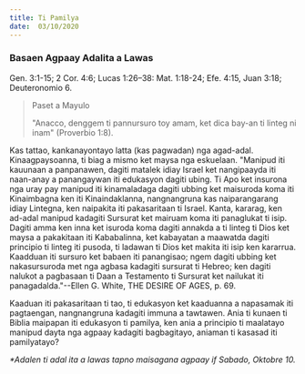 ```yaml
---
title: Ti Pamilya
date:  03/10/2020
---
```


### Basaen Agpaay Adalita a Lawas
Gen. 3:1-15; 2 Cor. 4:6; Lucas 1:26–38: Mat. 1:18-24; Efe. 4:15, Juan 3:18; Deuteronomio 6.

> <p>Paset a Mayulo</p>
> "Anacco, denggem ti pannursuro toy amam, ket dica bay-an ti linteg ni inam" (Proverbio 1:8).

Kas tattao, kankanayontayo latta (kas pagwadan) nga agad-adal. Kinaagpaysoanna, ti biag a mismo ket maysa nga eskuelaan. "Manipud iti kauunaan a panpanawen, dagiti matalek idiay Israel ket nangipaayda iti naan-anay a panangaywan iti edukasyon dagiti ubing. Ti Apo ket insurona nga uray pay manipud iti kinamaladaga dagiti ubbing ket maisuroda koma iti Kinaimbagna ken iti Kinaindaklanna, nangnangruna kas naiparangarang idiay Lintegna, ken naipakita iti pakasaritaan ti Israel. Kanta, kararag, ken ad-adal manipud kadagiti Sursurat ket mairuam koma iti panaglukat ti isip. Dagiti amma ken inna ket isuroda koma dagiti annakda a ti linteg ti Dios ket maysa a pakakitaan iti Kababalinna, ket kabayatan a maawatda dagiti principio ti linteg iti pusoda, ti ladawan ti Dios ket makita iti isip ken kararrua. Kaadduan iti sursuro ket babaen iti panangisao; ngem dagiti ubbing ket nakasursuroda met nga agbasa kadagiti sursurat ti Hebreo; ken dagiti nalukot a pagbasaan ti Daan a Testamento ti Sursurat ket nailukat iti panagadalda."--Ellen G. White, THE DESIRE OF AGES, p. 69.

Kaaduan iti pakasaritaan ti tao, ti edukasyon ket kaaduanna a napasamak iti pagtaengan, nangnangruna kadagiti immuna a tawtawen. Ania ti kunaen ti Biblia maipapan iti edukasyon ti pamilya, ken ania a principio ti maalatayo manipud dayta nga agpaay kadagiti bagbagitayo, aniaman ti kasasad iti pamilyatayo?

_*Adalen ti adal ita a lawas tapno maisagana agpaay if Sabado, Oktobre 10._